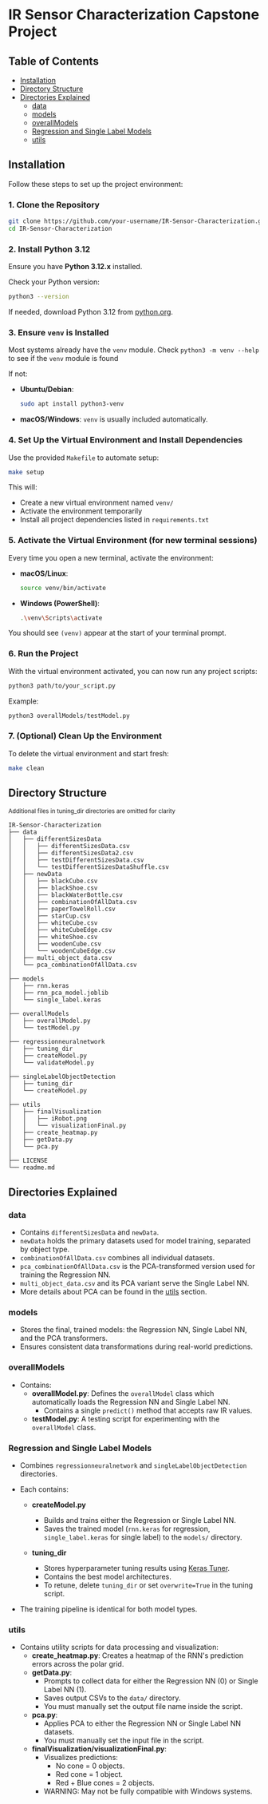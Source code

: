 # IR Sensor Characterization Capstone Project

## Table of Contents
- [Installation](#installation)
- [Directory Structure](#directory-structure)
- [Directories Explained](#directories-explained)
  - [data](#data)
  - [models](#models)
  - [overallModels](#overallmodels)
  - [Regression and Single Label Models](#regression-and-single-label-models)
  - [utils](#utils)

## Installation

Follow these steps to set up the project environment:

### 1. Clone the Repository

```bash
git clone https://github.com/your-username/IR-Sensor-Characterization.git
cd IR-Sensor-Characterization
```

### 2. Install Python 3.12

Ensure you have **Python 3.12.x** installed.

Check your Python version:

```bash
python3 --version
```

If needed, download Python 3.12 from [python.org](https://www.python.org/downloads/).

### 3. Ensure `venv` is Installed

Most systems already have the `venv` module. 
Check `python3 -m venv --help` to see if the `venv` module is found

If not:

- **Ubuntu/Debian**:

  ```bash
  sudo apt install python3-venv
  ```

- **macOS/Windows**: `venv` is usually included automatically.

### 4. Set Up the Virtual Environment and Install Dependencies

Use the provided `Makefile` to automate setup:

```bash
make setup
```

This will:
- Create a new virtual environment named `venv/`
- Activate the environment temporarily
- Install all project dependencies listed in `requirements.txt`

### 5. Activate the Virtual Environment (for new terminal sessions)

Every time you open a new terminal, activate the environment:

- **macOS/Linux**:

  ```bash
  source venv/bin/activate
  ```

- **Windows (PowerShell)**:

  ```bash
  .\venv\Scripts\activate
  ```

You should see `(venv)` appear at the start of your terminal prompt.

### 6. Run the Project

With the virtual environment activated, you can now run any project scripts:

```bash
python3 path/to/your_script.py
```

Example:

```bash
python3 overallModels/testModel.py
```

### 7. (Optional) Clean Up the Environment

To delete the virtual environment and start fresh:

```bash
make clean
```

## Directory Structure
<sub>Additional files in tuning_dir directories are omitted for clarity</sub>
```
IR-Sensor-Characterization
├── data
│   ├── differentSizesData
│   │   ├── differentSizesData.csv
│   │   ├── differentSizesData2.csv
│   │   ├── testDifferentSizesData.csv
│   │   └── testDifferentSizesDataShuffle.csv
│   ├── newData
│   │   ├── blackCube.csv
│   │   ├── blackShoe.csv
│   │   ├── blackWaterBottle.csv
│   │   ├── combinationOfAllData.csv
│   │   ├── paperTowelRoll.csv
│   │   ├── starCup.csv
│   │   ├── whiteCube.csv
│   │   ├── whiteCubeEdge.csv
│   │   ├── whiteShoe.csv
│   │   ├── woodenCube.csv
│   │   └── woodenCubeEdge.csv
│   ├── multi_object_data.csv
│   └── pca_combinationOfAllData.csv
│
├── models
│   ├── rnn.keras
│   ├── rnn_pca_model.joblib
│   └── single_label.keras
│
├── overallModels
│   ├── overallModel.py
│   └── testModel.py
│
├── regressionneuralnetwork
│   ├── tuning_dir
│   ├── createModel.py
│   └── validateModel.py
│
├── singleLabelObjectDetection
│   ├── tuning_dir
│   └── createModel.py
│
├── utils
│   ├── finalVisualization
│   │   ├── iRobot.png
│   │   └── visualizationFinal.py
│   ├── create_heatmap.py
│   ├── getData.py
│   └── pca.py
│
├── LICENSE
└── readme.md
```
## Directories Explained

### data
- Contains `differentSizesData` and `newData`.
- `newData` holds the primary datasets used for model training, separated by object type.
- `combinationOfAllData.csv` combines all individual datasets.
- `pca_combinationOfAllData.csv` is the PCA-transformed version used for training the Regression NN.
- `multi_object_data.csv` and its PCA variant serve the Single Label NN.
- More details about PCA can be found in the [utils](#utils) section.

### models
- Stores the final, trained models: the Regression NN, Single Label NN, and the PCA transformers.
- Ensures consistent data transformations during real-world predictions.

### overallModels
- Contains:
  - **overallModel.py**: Defines the `overallModel` class which automatically loads the Regression NN and Single Label NN.
    - Contains a single `predict()` method that accepts raw IR values.
  - **testModel.py**: A testing script for experimenting with the `overallModel` class.

### Regression and Single Label Models
- Combines `regressionneuralnetwork` and `singleLabelObjectDetection` directories.
- Each contains:

  - **createModel.py**
    - Builds and trains either the Regression or Single Label NN.
    - Saves the trained model (`rnn.keras` for regression, `single_label.keras` for single label) to the `models/` directory.

  - **tuning_dir**
    - Stores hyperparameter tuning results using [Keras Tuner](https://keras.io/keras_tuner/).
    - Contains the best model architectures.
    - To retune, delete `tuning_dir` or set `overwrite=True` in the tuning script.

- The training pipeline is identical for both model types.

### utils
- Contains utility scripts for data processing and visualization:
  - **create_heatmap.py**: Creates a heatmap of the RNN's prediction errors across the polar grid.
  - **getData.py**:
    - Prompts to collect data for either the Regression NN (0) or Single Label NN (1).
    - Saves output CSVs to the `data/` directory.
    - You must manually set the output file name inside the script.
  - **pca.py**:
    - Applies PCA to either the Regression NN or Single Label NN datasets.
    - You must manually set the input file in the script.
  - **finalVisualization/visualizationFinal.py**:
    - Visualizes predictions:
      - No cone = 0 objects.
      - Red cone = 1 object.
      - Red + Blue cones = 2 objects.
    - WARNING: May not be fully compatible with Windows systems.
